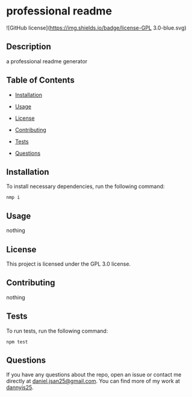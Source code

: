 # professional readme
![GitHub license](https://img.shields.io/badge/license-GPL 3.0-blue.svg)

## Description

a professional readme generator 

## Table of Contents 

* [Installation](#installation)

* [Usage](#usage)

* [License](#license)

* [Contributing](#contributing)

* [Tests](#tests)

* [Questions](#questions)

## Installation

To install necessary dependencies, run the following command:

```
nmp i
```

## Usage

nothing

## License

This project is licensed under the GPL 3.0 license.
  
## Contributing

nothing

## Tests

To run tests, run the following command:

```
npm test
```

## Questions

If you have any questions about the repo, open an issue or contact me directly at daniel.jsan25@gmail.com. You can find more of my work at [dannyjs25](https://github.com/dannyjs25/).

